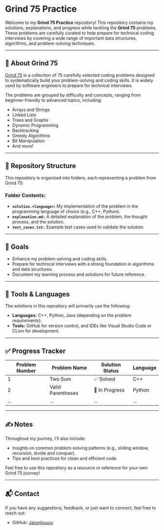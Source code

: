 # Grind 75 Practice

Welcome to my **Grind 75 Practice** repository! This repository contains my solutions, explanations, and progress while tackling the **Grind 75** problems. These problems are carefully curated to help prepare for technical coding interviews by covering a wide range of important data structures, algorithms, and problem-solving techniques.

---

## 📌 About Grind 75

[Grind 75](https://www.grind75.com/) is a collection of 75 carefully selected coding problems designed to systematically build your problem-solving and coding skills. It is widely used by software engineers to prepare for technical interviews.

The problems are grouped by difficulty and concepts, ranging from beginner-friendly to advanced topics, including:
- Arrays and Strings
- Linked Lists
- Trees and Graphs
- Dynamic Programming
- Backtracking
- Greedy Algorithms
- Bit Manipulation
- And more!

---

## 📂 Repository Structure

This repository is organized into folders, each representing a problem from Grind 75:


### Folder Contents:
- **`solution.<language>`:** My implementation of the problem in the programming language of choice (e.g., C++, Python).
- **`explanation.md:`** A detailed explanation of the problem, the thought process, and the solution.
- **`test_cases.txt:`** Example test cases used to validate the solution.

---

## 🚀 Goals

- Enhance my problem-solving and coding skills.
- Prepare for technical interviews with a strong foundation in algorithms and data structures.
- Document my learning process and solutions for future reference.

---

## 🔧 Tools & Languages

The solutions in this repository will primarily use the following:
- **Languages:** C++, Python, Java (depending on the problem requirements).
- **Tools:** GitHub for version control, and IDEs like Visual Studio Code or CLion for development.

---

## ✅ Progress Tracker

| Problem Number | Problem Name           | Solution Status | Language |
|----------------|------------------------|-----------------|----------|
| 1              | Two Sum               | ✅ Solved       | C++      |
| 2              | Valid Parentheses     | 🔄 In Progress  | Python   |
| ...            | ...                    | ...             | ...      |

---

## ✍️ Notes

Throughout my journey, I'll also include:
- Insights on common problem-solving patterns (e.g., sliding window, recursion, divide and conquer).
- Tips and best practices for clean and efficient code.

Feel free to use this repository as a resource or reference for your own Grind 75 journey!

---

## 📬 Contact

If you have any suggestions, feedback, or just want to connect, feel free to reach out:
- GitHub: [Jasonliuuuu](https://github.com/Jasonliuuuu)
